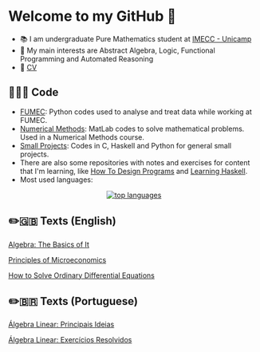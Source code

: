 # Welcome to my GitHub 👋

- 📚 I am undergraduate Pure Mathematics student at [IMECC - Unicamp](https://www.ime.unicamp.br/)
- 🔎 My main interests are Abstract Algebra, Logic, Functional Programming and Automated Reasoning
- 📃 [CV](https://github.com/adairneto/adairneto.github.io/blob/master/CV.pdf)

## 👨🏻‍💻 Code

- [FUMEC](https://github.com/adairneto/FUMEC): Python codes used to analyse and treat data while working at FUMEC.
- [Numerical Methods](https://github.com/adairneto/Numerical-Analysis): MatLab codes to solve mathematical problems. Used in a Numerical Methods course.
- [Small Projects](https://github.com/adairneto/Small-Projects): Codes in C, Haskell and Python for general small projects.
- There are also some repositories with notes and exercises for content that I'm learning, like [How To Design Programs](https://github.com/adairneto/How-to-Design-Programs) and [Learning Haskell](https://github.com/adairneto/Learning-Haskell).
- Most used languages:
<p align="center">
  <a href="https://github.com/anuraghazra/github-readme-stats">
    <img src="https://github-readme-stats.vercel.app/api/top-langs/?username=adairneto&&show_icons=true&hide_title=true&theme=radical&layout=compact&hide_border=true&border_radius=30&langs_count=15&exclude_repo=Analyseroom&hide=html,css,tex" alt="top languages"/>
  </a>
</p>

## ✏️🇬🇧 Texts (English)

[Algebra: The Basics of It](https://github.com/adairneto/Algebra/raw/main/algebra.pdf)

[Principles of Microeconomics](https://raw.githubusercontent.com/adairneto/Microeconomics/main/MIT_14.01.pdf)

[How to Solve Ordinary Differential Equations](https://raw.githubusercontent.com/adairneto/How-to-solve-Ordinary-Differential-Equations/main/How%20to%20solve%20Ordinary%20Differential%20Equations.pdf)

## ✏️🇧🇷 Texts (Portuguese)

[Álgebra Linear: Principais Ideias](https://github.com/adairneto/Algebra-Linear/raw/main/algelin-resumo.pdf)

[Álgebra Linear: Exercícios Resolvidos](https://github.com/adairneto/Algebra-Linear/tree/main/Exerc%C3%ADcios%20Resolvidos)
